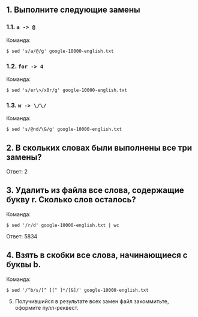 
## 1. Выполните следующие замены

### 1.1. `a -> @`

Команда:
```
$ sed 's/a/@/g' google-10000-english.txt
```

### 1.2. `for -> 4`

Команда:
```
$ sed 's/er\>/x0r/g' google-10000-english.txt
```

### 1.3. `w -> \/\/`

Команда:
```
$ sed 's/@nd/\&/g' google-10000-english.txt
```

## 2. В скольких словах были выполнены все три замены?

Ответ: 2

## 3. Удалить из файла все слова, содержащие букву r. Сколько слов осталось?

Команда:

```
$ sed '/r/d' google-10000-english.txt | wc
```

Ответ: 5834

## 4. Взять в скобки все слова, начинающиеся с буквы b.

Команда:

```
$ sed '/^b/s/[^ ][^ ]*/[&]/' google-10000-english.txt
```

5. Получившийся в результате всех замен файл закоммитьте, оформите пулл-реквест.
